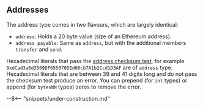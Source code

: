 <!-- markdownlint-configure-file { "first-line-heading": { "level": 2 } } -->

## Addresses

The address type comes in two flavours, which are largely identical:

- `address`: Holds a 20 byte value (size of an Ethereum address).
- `address payable`: Same as `address`, but with the additional members `transfer` and `send`.

Hexadecimal literals that pass the [address checksum test](https://github.com/ethereum/EIPs/blob/master/EIPS/eip-55.md),
for example `0xdCad3a6d3569DF655070DEd06cb7A1b2Ccd1D3AF` are of `address` type.
Hexadecimal literals that are between 39 and 41 digits long and do not pass the checksum test produce an error.
You can prepend (for `int` types) or append (for `bytesNN` types) zeros to remove the error.

--8<-- "snippets/under-construction.md"
